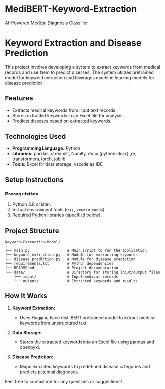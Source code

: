 # MediBERT-Keyword-Extraction
AI-Powered Medical Diagnosis Classifier

# Keyword Extraction and Disease Prediction

This project involves developing a system to extract keywords from medical records and use them to predict diseases. The system utilizes pretrained model for keyword extraction and leverages machine learning models for disease prediction.

## Features
- Extracts medical keywords from input text records.
- Stores extracted keywords in an Excel file for analysis.
- Predicts diseases based on extracted keywords.

## Technologies Used
- **Programming Language:** Python
- **Libraries:** pandas, streamlit, NumPy, docx (python-docx) ,re, transformers, torch, joblib
- **Tools:** Excel for data storage, vscode as IDE

## Setup Instructions

### Prerequisites
1. Python 3.8 or later.
2. Virtual environment tools (e.g., `venv` or `conda`).
3. Required Python libraries (specified below).

## Project Structure
```
Keyword-Extraction-Model/
│
├── main.py                 # Main script to run the application
├── keyword_extraction.py   # Module for extracting keywords
├── disease_prediction.py   # Module for disease prediction
├── requirements.txt        # Python dependencies
├── README.md               # Project documentation
└── data/                   # Directory for storing input/output files
    ├── input/              # Input medical records
    └── output/             # Extracted keywords and results
```

## How It Works
1. **Keyword Extraction:**
   - Uses Hugging Face distilBERT pretrained model to extract medical keywords from unstructured text.

2. **Data Storage:**
   - Stores the extracted keywords into an Excel file using pandas and openpyxl.

3. **Disease Prediction:**
   - Maps extracted keywords to predefined disease categories and predicts potential diagnoses.

Feel free to contact me for any questions or suggestions!
